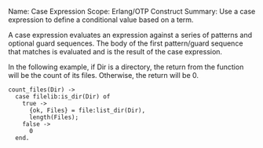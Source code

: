 Name:     Case Expression
Scope:    Erlang/OTP Construct
Summary:  Use a case expression to define a conditional value based on
          a term.

A case expression evaluates an expression against a series of patterns and optional guard sequences. The body of the first pattern/guard sequence that matches is evaluated and is the result of the case expression.

In the following example, if Dir is a directory, the return from the function will be the count of its files. Otherwise, the return will be 0.

```
count_files(Dir) ->
  case filelib:is_dir(Dir) of
    true ->
      {ok, Files} = file:list_dir(Dir),
      length(Files);
    false ->
      0
  end.
```
